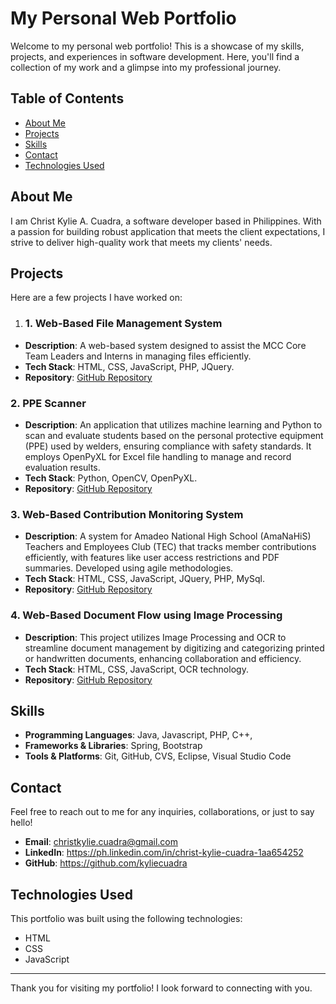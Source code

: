 # My Personal Web Portfolio

Welcome to my personal web portfolio! This is a showcase of my skills, projects, and experiences in software development. Here, you'll find a collection of my work and a glimpse into my professional journey.

## Table of Contents

- [About Me](#about-me)
- [Projects](#projects)
- [Skills](#skills)
- [Contact](#contact)
- [Technologies Used](#technologies-used)

## About Me

I am Christ Kylie A. Cuadra, a software developer based in Philippines. With a passion for building robust application that meets the client expectations, I strive to deliver high-quality work that meets my clients' needs.

## Projects

Here are a few projects I have worked on:

1. ### 1. Web-Based File Management System
- **Description**: A web-based system designed to assist the MCC Core Team Leaders and Interns in managing files efficiently.
- **Tech Stack**: HTML, CSS, JavaScript, PHP, JQuery.
- **Repository**: [GitHub Repository](https://github.com/ProjectIT-25/Web-Based-Management-System)

### 2. PPE Scanner
- **Description**: An application that utilizes machine learning and Python to scan and evaluate students based on the personal protective equipment (PPE) used by welders, ensuring compliance with safety standards. It employs OpenPyXL for Excel file handling to manage and record evaluation results.
- **Tech Stack**: Python, OpenCV, OpenPyXL.
- **Repository**: [GitHub Repository](https://github.com/kyliecuadra/ppe_scanner)

### 3. Web-Based Contribution Monitoring System
- **Description**: A system for Amadeo National High School (AmaNaHiS) Teachers and Employees Club (TEC) that tracks member contributions efficiently, with features like user access restrictions and PDF summaries. Developed using agile methodologies.
- **Tech Stack**: HTML, CSS, JavaScript, JQuery, PHP, MySql.
- **Repository**: [GitHub Repository](https://github.com/kyliecuadra/web-based-contribution-monitoring-system)

### 4. Web-Based Document Flow using Image Processing
- **Description**: This project utilizes Image Processing and OCR to streamline document management by digitizing and categorizing printed or handwritten documents, enhancing collaboration and efficiency.
- **Tech Stack**: HTML, CSS, JavaScript, OCR technology.
- **Repository**: [GitHub Repository](https://github.com/kyliecuadra/Web-Based-Document-Flow-using-Image-Processing)

## Skills

- **Programming Languages**: Java, Javascript, PHP, C++,
- **Frameworks & Libraries**: Spring, Bootstrap
- **Tools & Platforms**: Git, GitHub, CVS, Eclipse, Visual Studio Code

## Contact

Feel free to reach out to me for any inquiries, collaborations, or just to say hello!

- **Email**: christkylie.cuadra@gmail.com
- **LinkedIn**: https://ph.linkedin.com/in/christ-kylie-cuadra-1aa654252
- **GitHub**: https://github.com/kyliecuadra

## Technologies Used

This portfolio was built using the following technologies:

- HTML
- CSS
- JavaScript

---

Thank you for visiting my portfolio! I look forward to connecting with you.
